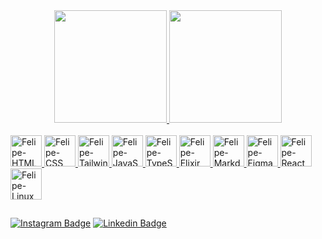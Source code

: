 <div align="center">
  <a href="https://github.com/felipecepluki">
  <img height="180em" src="https://github-readme-stats.vercel.app/api?username=felipecepluki&show_icons=true&theme=aura&include_all_commits=true&count_private=true"/>
  <img height="180em" src="https://github-readme-stats.vercel.app/api/top-langs/?username=felipecepluki&layout=compact&langs_count=7&theme=aura"/>
</div>
  
<br />

<div style="display: inline_block">
  <img alt="Felipe-HTML" src="https://cdn.jsdelivr.net/gh/devicons/devicon/icons/html5/html5-original.svg" width="50" height="50" />
  <img alt="Felipe-CSS" src="https://cdn.jsdelivr.net/gh/devicons/devicon/icons/css3/css3-original.svg" width="50" height="50" />
  <img alt="Felipe-TailwindCSS" src="https://cdn.jsdelivr.net/gh/devicons/devicon/icons/tailwindcss/tailwindcss-plain.svg" width="50" height="50" />
  <img alt="Felipe-JavaScript" src="https://cdn.jsdelivr.net/gh/devicons/devicon/icons/javascript/javascript-plain.svg" width="50" height="50" />
  <img alt="Felipe-TypeScript" src="https://cdn.jsdelivr.net/gh/devicons/devicon/icons/typescript/typescript-original.svg" width="50" height="50" />
   <img alt="Felipe-Elixir" src="https://cdn.jsdelivr.net/gh/devicons/devicon/icons/elixir/elixir-original.svg" width="50" height="50" />
  <img alt="Felipe-Markdown" src="https://cdn.jsdelivr.net/gh/devicons/devicon/icons/markdown/markdown-original.svg" width="50" height="50" />
  <img alt="Felipe-Figma" src="https://cdn.jsdelivr.net/gh/devicons/devicon/icons/figma/figma-original.svg" width="50" height="50" />
  <img alt="Felipe-React" src="https://cdn.jsdelivr.net/gh/devicons/devicon/icons/react/react-original.svg" width="50" height="50" />
  <img alt="Felipe-Linux" src="https://cdn.jsdelivr.net/gh/devicons/devicon/icons/linux/linux-original.svg" width="50" height="50" />
</div>

##

[![Instagram Badge](https://img.shields.io/badge/-@felipe%20cepluki-5D00E8?style=for-the-badge&logo=Instagram&logoColor=white&link=https://www.instagram.com/felipecepluki)](https://www.instagram.com/felipecepluki/) 
[![Linkedin Badge](https://img.shields.io/badge/-@Felipe%20Cepluki-5D00E8?style=for-the-badge&logo=Linkedin&logoColor=white&link=https://www.linkedin.com/in/diego-schell-fernandes/)](https://www.linkedin.com/in/felipe-cepluki-lopes-4b7a18243) 
